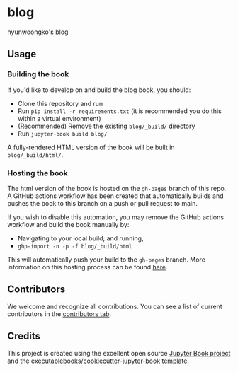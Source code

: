 # blog

hyunwoongko's blog

## Usage

### Building the book

If you'd like to develop on and build the blog book, you should:

- Clone this repository and run
- Run `pip install -r requirements.txt` (it is recommended you do this within a virtual environment)
- (Recommended) Remove the existing `blog/_build/` directory
- Run `jupyter-book build blog/`

A fully-rendered HTML version of the book will be built in `blog/_build/html/`.

### Hosting the book

The html version of the book is hosted on the `gh-pages` branch of this repo. A GitHub actions workflow has been created that automatically builds and pushes the book to this branch on a push or pull request to main.

If you wish to disable this automation, you may remove the GitHub actions workflow and build the book manually by:

- Navigating to your local build; and running,
- `ghp-import -n -p -f blog/_build/html`

This will automatically push your build to the `gh-pages` branch. More information on this hosting process can be found [here](https://jupyterbook.org/publish/gh-pages.html#manually-host-your-book-with-github-pages).

## Contributors

We welcome and recognize all contributions. You can see a list of current contributors in the [contributors tab](https://github.com/hyunwoongko/blog/graphs/contributors).

## Credits

This project is created using the excellent open source [Jupyter Book project](https://jupyterbook.org/) and the [executablebooks/cookiecutter-jupyter-book template](https://github.com/executablebooks/cookiecutter-jupyter-book).
